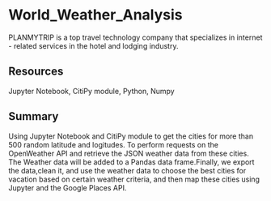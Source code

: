 # World_Weather_Analysis

  PLANMYTRIP is a top travel technology company that specializes in internet - related services in the hotel and lodging industry. 
  
## Resources

  Jupyter Notebook, CitiPy module, Python, Numpy 
  
  
## Summary

  Using Jupyter Notebook and CitiPy module to get the cities for more than 500 random latitude and logitudes. To perform requests on the OpenWeather API and retrieve the JSON weather data from these cities. The Weather data will be added to a Pandas data frame.Finally, we export the data,clean it, and use the weather data to choose the best cities for vacation based on certain weather criteria, and then map these cities using Jupyter and the Google Places API.
  
